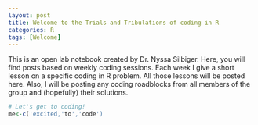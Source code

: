 ```yaml
---
layout: post
title: Welcome to the Trials and Tribulations of coding in R
categories: R
tags: [Welcome]
---
```

This is an open lab notebook created by Dr. Nyssa Silbiger. Here, you will find posts based on weekly coding sessions. Each week I give a short lesson on a specific coding in R problem. All those lessons will be posted here. Also, I will be posting any coding roadblocks from all members of the group and (hopefully) their solutions.
```R
# Let's get to coding! 
me<-c('excited,'to','code')
```
